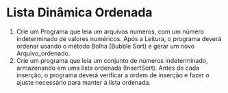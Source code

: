 # Lista Dinâmica Ordenada

1) Crie um Programa que leia um arquivos numeros, com um número indeterminado de valores numéricos. Após a Leitura, o programa deverá ordenar usando o método Bolha (Bubble Sort) e gerar um novo Arquivo_ordenado. 
2) Crie um programa que leia um conjunto de números indeterminado, armazenando em uma lista ordenada (InsertSort). Antes de cada inserção, o programa deverá verificar a ordem de inserção e fazer o ajuste necessário para manter a lista ordenada.